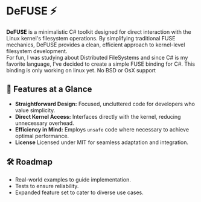 # DeFUSE ⚡

**DeFUSE** is a minimalistic C# toolkit designed for direct interaction with the Linux kernel's filesystem operations. By simplifying traditional FUSE mechanics, DeFUSE provides a clean, efficient approach to kernel-level filesystem development. 
\
For fun, I was studying about Distributed FileSystems and since C# is my favorite language, I've decided to create a simple FUSE binding for C#.
This binding is only working on linux yet. No BSD or OsX support
## 🌟 Features at a Glance

- **Straightforward Design:** Focused, uncluttered code for developers who value simplicity.
- **Direct Kernel Access:** Interfaces directly with the kernel, reducing unnecessary overhead.
- **Efficiency in Mind:** Employs `unsafe` code where necessary to achieve optimal performance.
- **License** Licensed under MIT for seamless adaptation and integration.

## 🛠 Roadmap

- Real-world examples to guide implementation.
- Tests to ensure reliability.
- Expanded feature set to cater to diverse use cases.

